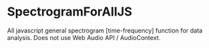 # SpectrogramForAllJS
All javascript general spectrogram [time-frequency] function for data analysis. Does not use Web Audio API / AudioContext.
